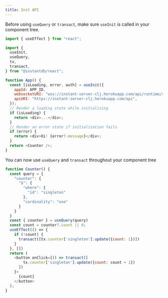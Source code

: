 ```yaml
---
title: Init API
---
```


Before using `useQuery` or `transact`, make sure `useInit` is called in your component tree.

```javascript
import { useEffect } from "react";

import {
  useInit,
  useQuery,
  tx,
  transact,
} from "@instantdb/react";

function App() {
  const [isLoading, error, auth] = useInit({
    appId: APP_ID,
    websocketURI: "wss://instant-server-clj.herokuapp.com/api/runtime/sync",
    apiURI: "https://instant-server-clj.herokuapp.com/api",
  });
  // Render a loading state while initializing
  if (isLoading) {
    return <div>...</div>;
  }
  // Render an error state if initialization fails
  if (error) {
    return <div>Oi! {error?.message}</div>;
  }
  return <Counter />;
}
```

You can now use `useQuery` and `transact` throughout your component tree
```javascript
function Counter() {
  const query = {
    "counter": {
      "$": {
        "where": {
          "id": "singleton"
        },
        "cardinality": "one"
      }
    }
  }
  const { counter } = useQuery(query)
  const count = counter?.count || 0;
  useEffect(() => {
    if (!count) {
      transact([tx.counter['singleton'].update({count: 1})])
    }
  }, [])
  return (
    <button onClick={() => transact([
        tx.counter['singleton'].update({count: count + 1})
      ])
    }>
      {count}
    </button>
  );
}
```
